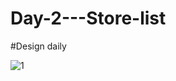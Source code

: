 # Day-2---Store-list
 #Design daily
 
 
![1](https://user-images.githubusercontent.com/106573961/198205852-1bd69097-5e08-458f-aa32-c451f99b8428.png)

